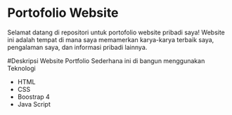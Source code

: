 # Portofolio Website

Selamat datang di repositori untuk portofolio website pribadi saya! Website ini adalah tempat di mana saya memamerkan karya-karya terbaik saya, pengalaman saya, dan informasi pribadi lainnya. 

#Deskripsi
Website Portfolio Sederhana ini di bangun menggunakan Teknologi 
- HTML
- CSS
- Boostrap 4
- Java Script
